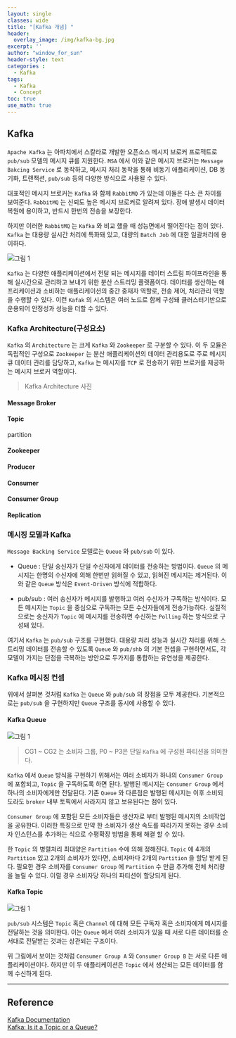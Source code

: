 ```yaml
--- 
layout: single
classes: wide
title: "[Kafka 개념] "
header:
  overlay_image: /img/kafka-bg.jpg
excerpt: ''
author: "window_for_sun"
header-style: text
categories :
  - Kafka
tags:
  - Kafka
  - Concept
toc: true
use_math: true
---  
```


## Kafka
`Apache Kafka` 는 아파치에서 스칼라로 개발한 오픈소스 메시지 브로커 프로젝트로 `pub/sub` 모델의 메시지 큐를 지원한다. 
`MSA` 에서 이와 같은 메시지 브로커는 `Message Bakcing Service` 로 동작하고, 
메시지 처리 동작을 통해 비동기 애플리케이션, DB 동기화, 트랜잭션, `pub/sub` 등의 다양한 방식으로 사용될 수 있다.  

대표적인 메시지 브로커는 `Kafka` 와 함께 `RabbitMQ` 가 있는데 이둘은 다소 큰 차이를 보여준다. 
`RabbitMQ` 는 신뢰도 높은 메시지 브로커로 알려져 있다. 
장애 발생시 데이터 복원에 용이하고, 반드시 한번의 전송을 보장한다.  

하지만 이러한 `RabbitMQ` 는 `Kafka` 와 비교 했을 때 성능면에서 떨어진다는 점이 있다. 
`Kafka` 는 대용량 실시간 처리에 특화돼 있고, 대량의 `Batch Job` 에 대한 일괄처리에 용이하다.  


![그림 1]({{site.baseurl}}/img/kafka/concept-intro-1.png)  

`Kafka` 는 다양한 애플리케이션에서 전달 되는 메시지를 데이터 스트림 파이프라인을 통해 실시간으로 관리하고 보내기 위한 
분산 스트리밍 플랫폼이다. 
데이터를 생산하는 애프리케이션과 소비하는 애플리케이션의 중간 중재자 역할로, 
전송 제어, 처리관리 역할을 수행할 수 있다. 
이런 `Kafak` 의 시스템은 여러 노드로 함께 구성돼 클러스터기반으로 운용되어 안정성과 성능을 더할 수 있다.  


### Kafka Architecture(구성요소)
`Kafka` 의 `Architecture` 는 크게 `Kafka` 와 `Zookeeper` 로 구분할 수 있다. 
이 두 모듈은 독립적인 구성으로 `Zookeeper` 는 분산 애플리케이션의 데이터 관리용도로 주로 메시지 큐 데이터 관리를 담당하고, 
`Kafka` 는 메시지를 `TCP` 로 전송하기 위한 브로커를 제공하는 메시지 브로커 역할이다.  

> Kafka Architecture 사진

#### Message Broker

#### Topic
partition

#### Zookeeper

#### Producer

#### Consumer

#### Consumer Group

#### Replication



### 메시징 모델과 Kafka
`Message Backing Service` 모델로는 `Queue` 와 `pub/sub` 이 있다. 

- Queue : 단일 송신자가 단일 수신자에게 데이터를 전송하는 방법이다. 
`Queue` 의 메시지는 한명의 수신자에 의해 한번만 읽혀질 수 있고, 읽혀진 메시지는 제거된다. 
이와 같은 `Queue` 방식은 `Event-Driven` 방식에 적합하다. 

- pub/sub : 여러 송신자가 메시지를 발행하고 여러 수신자가 구독하는 방식이다. 
모든 메시지는 `Topic` 을 중심으로 구독하는 모든 수신자들에게 전송가능하다. 
실질적으로는 송신자가 `Topic` 에 메시지를 전송하면 수신하는 `Polling` 하는 방식으로 구성돼 있다. 


여기서 `Kafka` 는 `pub/sub` 구조를 구현했다. 
대용량 처리 성능과 실시간 처리를 위해 스트리밍 데이터를 전송할 수 있도록 `Queue` 와 `pub/shb` 의 기본 컨셉을 구현하면서도, 
각 모델이 가지는 단점을 극복하는 방안으로 두가지를 통합하는 유연성을 제공한다.  

### Kafka 메시징 컨셉
위에서 살펴본 것처럼 `Kafka` 는 `Queue` 와 `pub/sub` 의 장점을 모두 제공한다. 
기본적으로는 `pub/sub` 을 구현하지만 `Queue` 구조를 동시에 사용할 수 있다. 

#### Kafka Queue

![그림 1]({{site.baseurl}}/img/kafka/concept-intro-2.png)  

> CG1 ~ CG2 는 소비자 그룹, P0 ~ P3은 단일 `Kafka` 에 구성된 파티션을 의미한다. 

`Kafka` 에서 `Queue` 방식을 구현하기 위해서는 여러 소비자가 하나의 `Consumer Group` 에 포함되고, 
`Topic` 을 구독하도록 하면 된다. 
발행된 메시지는 `Consumer Group` 에서 하나의 소비자에게만 전달된다. 
기존 `Queue` 와 다른점은 발행된 메시지는 이후 소비되도라도 `broker` 내부 토픽에서 사라지지 않고 보유된다는 점이 있다.  

`Consumer Group` 에 포함된 모든 소비자들은 생산자로 부터 발행된 메시지의 소비작업을 공유한다. 
이러한 특징으로 만약 한 소비자가 생산 속도를 따라가지 못하는 경우 소비자 인스턴스를 추가하는 식으로 수평확장 방법을 통해 해결 할 수 있다.  

한 `Topic` 의 병렬처리 최대양은 `Partition` 수에 의해 정해진다. 
`Topic` 에 4개의 `Partition` 있고 2개의 소비자가 있다면, 
소비자마다 2개의 `Partition` 을 할당 받게 된다. 
필요한 경우 소비자를 `Consumer Group` 에 `Partition` 수 만큼 추가해 전체 처리량을 늘릴 수 있다. 
이럴 경우 소비자당 하나의 파티션이 할당되게 된다.  


#### Kafka Topic

![그림 1]({{site.baseurl}}/img/kafka/concept-intro-3.png)  

`pub/sub` 시스템은 `Topic` 혹은 `Channel` 에 대해 모든 구독자 혹은 소비자에게 메시지를 전달하는 것을 의미한다. 
이는 `Queue` 에서 여러 소비자가 있을 때 서로 다른 데이터를 순서대로 전달받는 것과는 상관되는 구조이다.  

위 그림에서 보이는 것처럼 `Consumer Group A` 와 `Consumer Group B` 는 서로 다른 애플리케이션이다. 
하지만 이 두 애플리케이션은 `Topic` 에서 생산되는 모든 데이터를 함께 수신하게 된다.  
















---
## Reference
[Kafka Documentation](https://kafka.apache.org/documentation/)  
[Kafka: Is it a Topic or a Queue?](https://abhishek1987.medium.com/kafka-is-it-a-topic-or-a-queue-30c85386afd6)  

